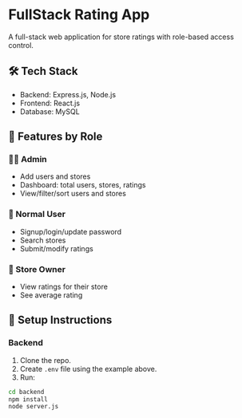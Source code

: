 # FullStack Rating App

A full-stack web application for store ratings with role-based access control.

## 🛠 Tech Stack

- Backend: Express.js, Node.js
- Frontend: React.js
- Database: MySQL

## 🔧 Features by Role

### 👨‍💼 Admin
- Add users and stores
- Dashboard: total users, stores, ratings
- View/filter/sort users and stores

### 👤 Normal User
- Signup/login/update password
- Search stores
- Submit/modify ratings

### 🏪 Store Owner
- View ratings for their store
- See average rating

## 🚀 Setup Instructions

### Backend
1. Clone the repo.
2. Create `.env` file using the example above.
3. Run:
```bash
cd backend
npm install
node server.js
